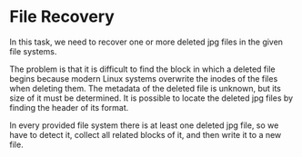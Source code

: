 # File Recovery

In this task, we need to recover one or more deleted jpg files in the given file systems. 

The problem is that it is difficult to find the block in which a deleted file begins because modern Linux systems overwrite the inodes of the files when deleting them. The metadata of the deleted file is unknown, but its size of it must be determined. It is possible to locate the deleted jpg files by finding the header of its format.

In every provided file system there is at least one deleted jpg file, so we have to detect it, collect all related blocks of it, and then write it to a new file.
